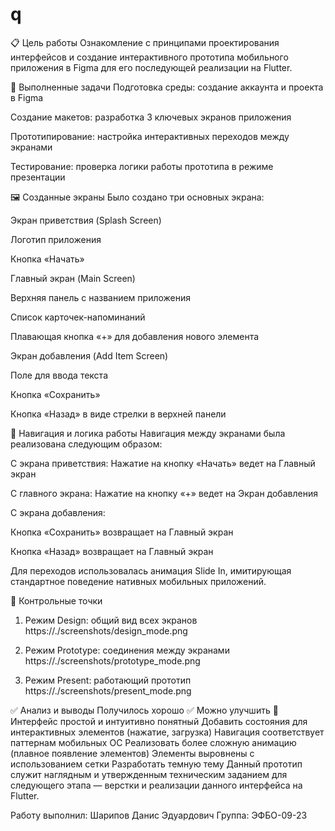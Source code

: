 # q
📋 Цель работы
Ознакомление с принципами проектирования интерфейсов и создание интерактивного прототипа мобильного приложения в Figma для его последующей реализации на Flutter.

🎯 Выполненные задачи
Подготовка среды: создание аккаунта и проекта в Figma

Создание макетов: разработка 3 ключевых экранов приложения

Прототипирование: настройка интерактивных переходов между экранами

Тестирование: проверка логики работы прототипа в режиме презентации

🖼️ Созданные экраны
Было создано три основных экрана:

Экран приветствия (Splash Screen)

Логотип приложения

Кнопка «Начать»

Главный экран (Main Screen)

Верхняя панель с названием приложения

Список карточек-напоминаний

Плавающая кнопка «+» для добавления нового элемента

Экран добавления (Add Item Screen)

Поле для ввода текста

Кнопка «Сохранить»

Кнопка «Назад» в виде стрелки в верхней панели

🔗 Навигация и логика работы
Навигация между экранами была реализована следующим образом:

С экрана приветствия: Нажатие на кнопку «Начать» ведет на Главный экран

С главного экрана: Нажатие на кнопку «+» ведет на Экран добавления

С экрана добавления:

Кнопка «Сохранить» возвращает на Главный экран

Кнопка «Назад» возвращает на Главный экран

Для переходов использовалась анимация Slide In, имитирующая стандартное поведение нативных мобильных приложений.

📸 Контрольные точки
1. Режим Design: общий вид всех экранов
https://./screenshots/design_mode.png

2. Режим Prototype: соединения между экранами
https://./screenshots/prototype_mode.png

3. Режим Present: работающий прототип
https://./screenshots/present_mode.png

✅ Анализ и выводы
Получилось хорошо ✅	Можно улучшить 🔧
Интерфейс простой и интуитивно понятный	Добавить состояния для интерактивных элементов (нажатие, загрузка)
Навигация соответствует паттернам мобильных ОС	Реализовать более сложную анимацию (плавное появление элементов)
Элементы выровнены с использованием сетки	Разработать темную тему
Данный прототип служит наглядным и утвержденным техническим заданием для следующего этапа — верстки и реализации данного интерфейса на Flutter.

Работу выполнил: Шарипов Данис Эдуардович
Группа: ЭФБО-09-23
